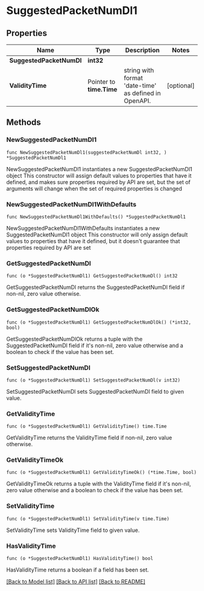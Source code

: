 # SuggestedPacketNumDl1

## Properties

Name | Type | Description | Notes
------------ | ------------- | ------------- | -------------
**SuggestedPacketNumDl** | **int32** |  | 
**ValidityTime** | Pointer to **time.Time** | string with format &#39;date-time&#39; as defined in OpenAPI. | [optional] 

## Methods

### NewSuggestedPacketNumDl1

`func NewSuggestedPacketNumDl1(suggestedPacketNumDl int32, ) *SuggestedPacketNumDl1`

NewSuggestedPacketNumDl1 instantiates a new SuggestedPacketNumDl1 object
This constructor will assign default values to properties that have it defined,
and makes sure properties required by API are set, but the set of arguments
will change when the set of required properties is changed

### NewSuggestedPacketNumDl1WithDefaults

`func NewSuggestedPacketNumDl1WithDefaults() *SuggestedPacketNumDl1`

NewSuggestedPacketNumDl1WithDefaults instantiates a new SuggestedPacketNumDl1 object
This constructor will only assign default values to properties that have it defined,
but it doesn't guarantee that properties required by API are set

### GetSuggestedPacketNumDl

`func (o *SuggestedPacketNumDl1) GetSuggestedPacketNumDl() int32`

GetSuggestedPacketNumDl returns the SuggestedPacketNumDl field if non-nil, zero value otherwise.

### GetSuggestedPacketNumDlOk

`func (o *SuggestedPacketNumDl1) GetSuggestedPacketNumDlOk() (*int32, bool)`

GetSuggestedPacketNumDlOk returns a tuple with the SuggestedPacketNumDl field if it's non-nil, zero value otherwise
and a boolean to check if the value has been set.

### SetSuggestedPacketNumDl

`func (o *SuggestedPacketNumDl1) SetSuggestedPacketNumDl(v int32)`

SetSuggestedPacketNumDl sets SuggestedPacketNumDl field to given value.


### GetValidityTime

`func (o *SuggestedPacketNumDl1) GetValidityTime() time.Time`

GetValidityTime returns the ValidityTime field if non-nil, zero value otherwise.

### GetValidityTimeOk

`func (o *SuggestedPacketNumDl1) GetValidityTimeOk() (*time.Time, bool)`

GetValidityTimeOk returns a tuple with the ValidityTime field if it's non-nil, zero value otherwise
and a boolean to check if the value has been set.

### SetValidityTime

`func (o *SuggestedPacketNumDl1) SetValidityTime(v time.Time)`

SetValidityTime sets ValidityTime field to given value.

### HasValidityTime

`func (o *SuggestedPacketNumDl1) HasValidityTime() bool`

HasValidityTime returns a boolean if a field has been set.


[[Back to Model list]](../README.md#documentation-for-models) [[Back to API list]](../README.md#documentation-for-api-endpoints) [[Back to README]](../README.md)


